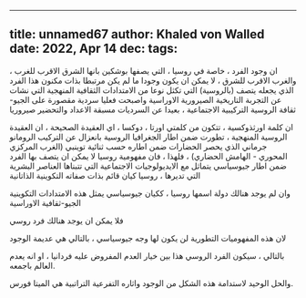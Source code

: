 
---
title: unnamed67
author: Khaled von Walled
date: 2022, Apr 14
dec:
tags:
---
ان وجود الفرد ، خاصة في روسيا ، التي يصفها بوشكين بانها الشرق الاقرب للغرب ، والغرب الاقرب للشرق ، لا يمكن ان يكون وجودا ما لم يكن مرتبطا بذات مكنون هذا الفرد الذي يجعله يتصف (بالروسية) التي تكثل نوعا من الامتدادات الثقافية المنهجية التي نشات عن التجربة التاريخية الصيرورية الاوراسية واصبحت فعليا سردية مقصورة على الجيو-ثقافة الروسية التركيبية الاجتماعية ، بعيدا عن السرديات مسبقة الاعداد والتحضير صيروريا

ان كلمة اورثذوكسية ، تتكون من كلمتي اورتا ، دوكسا ، اي العقيدة الصحيحة ، ان العقيدة الروسية المنهجية ، تطورت ضمن اطار الجغرافيا الروسية بانعزال عن التركيب الرومانو جرماني الذي يحصر الحضارات ضمن اطاره حسب ثنائية توينبي (الغرب المركزي المحوري - الهامش الحضاري) ، فلهذا ، فان مفهومية روسيا لا يمكن ان يتصف بها الفرد ضمن اطار جيوسياسي يتماثل مع الايديولوجيات الاجتماعية التي تتبناها العناصر البشرية التي تديرها ، روسيا كيان قائم بذات صفاته التكوينية الذاتانية

وان لم يوجد هنالك دولة اسمها روسيا ، ككيان جيوسياسي يمثل هذه الامتدادات التكوينية الجيو-ثقافية الاوراسية

فلا يمكن ان يوجد هنالك فرد روسي

لان هذه المفهوميات التطورية لن يكون لها وجه جيوسياسي ، بالتالي هي عديمة الوجود

بالتالي ، سيكون الفرد الروسي هذا بين خيار العدم المفروض عليه فردانيا ، او انه يعدم العالم باجمعه.

والحل الوحيد لاستدامة هذه الشكل من الوجود واثاره التفرعية التراتبية
هي الميتا فورس.


